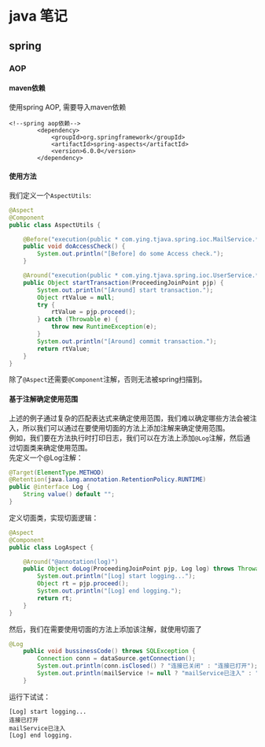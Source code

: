 # java 笔记

## spring

### AOP
#### maven依赖
使用spring AOP, 需要导入maven依赖
```maven
<!--spring aop依赖-->
        <dependency>
            <groupId>org.springframework</groupId>
            <artifactId>spring-aspects</artifactId>
            <version>6.0.0</version>
        </dependency>
```
#### 使用方法
我们定义一个```AspectUtils```:
```java
@Aspect
@Component
public class AspectUtils {

    @Before("execution(public * com.ying.tjava.spring.ioc.MailService.*(..))")
    public void doAccessCheck() {
        System.out.println("[Before] do some Access check.");
    }

    @Around("execution(public * com.ying.tjava.spring.ioc.UserService.*(..))")
    public Object startTransaction(ProceedingJoinPoint pjp) {
        System.out.println("[Around] start transaction.");
        Object rtValue = null;
        try {
            rtValue = pjp.proceed();
        } catch (Throwable e) {
            throw new RuntimeException(e);
        }
        System.out.println("[Around] commit transaction.");
        return rtValue;
    }
}
```
除了```@Aspect```还需要```@Component```注解，否则无法被spring扫描到。

#### 基于注解确定使用范围
上述的例子通过复杂的匹配表达式来确定使用范围，我们难以确定哪些方法会被注入，所以我们可以通过在要使用切面的方法上添加注解来确定使用范围。  
例如，我们要在方法执行时打印日志，我们可以在方法上添加```@Log```注解，然后通过切面类来确定使用范围。  
先定义一个@Log注解：
```java
@Target(ElementType.METHOD)
@Retention(java.lang.annotation.RetentionPolicy.RUNTIME)
public @interface Log {
    String value() default "";
}
```
定义切面类，实现切面逻辑：
```java
@Aspect
@Component
public class LogAspect {

    @Around("@annotation(log)")
    public Object doLog(ProceedingJoinPoint pjp, Log log) throws Throwable {
        System.out.println("[Log] start logging...");
        Object rt = pjp.proceed();
        System.out.println("[Log] end logging.");
        return rt;
    }
}
```
然后，我们在需要使用切面的方法上添加该注解，就使用切面了
```java
@Log
    public void bussinessCode() throws SQLException {
        Connection conn = dataSource.getConnection();
        System.out.println(conn.isClosed() ? "连接已关闭" : "连接已打开");
        System.out.println(mailService != null ? "mailService已注入" : "mailService未注入");
    }
```
运行下试试：
```
[Log] start logging...
连接已打开
mailService已注入
[Log] end logging.
```
